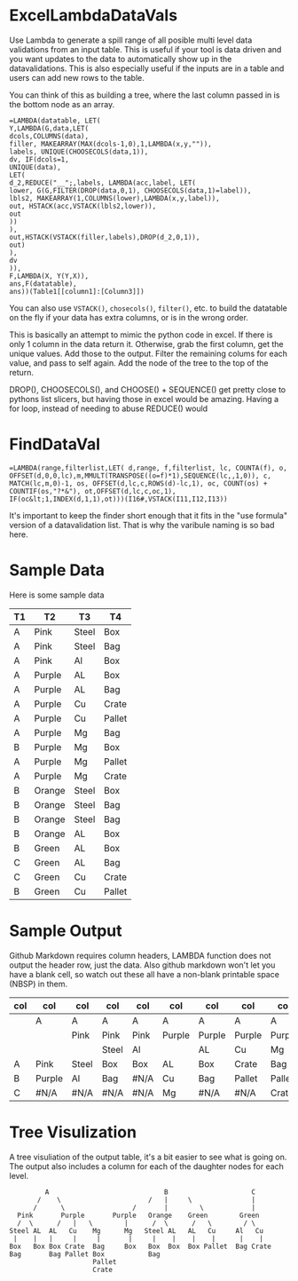 # ExcelLambdaDataVals
Use Lambda to generate a spill range of all posible multi level data validations from an input table.
This is useful if your tool is data driven and you want updates to the data to automatically show up in the datavalidations.
This is also especially useful if the inputs are in a table and users can add new rows to the table.

You can think of this as building a tree, where the last column passed in is the bottom node as an array.

```
=LAMBDA(datatable, LET(
Y,LAMBDA(G,data,LET(
dcols,COLUMNS(data),
filler, MAKEARRAY(MAX(dcols-1,0),1,LAMBDA(x,y,"")),
labels, UNIQUE(CHOOSECOLS(data,1)),
dv, IF(dcols=1,
UNIQUE(data),
LET(
d_2,REDUCE("__";,labels, LAMBDA(acc,label, LET(
lower, G(G,FILTER(DROP(data,0,1), CHOOSECOLS(data,1)=label)),
lbls2, MAKEARRAY(1,COLUMNS(lower),LAMBDA(x,y,label)),
out, HSTACK(acc,VSTACK(lbls2,lower)),
out
))
),
out,HSTACK(VSTACK(filler,labels),DROP(d_2,0,1)),
out)
),
dv
)),
F,LAMBDA(X, Y(Y,X)),
ans,F(datatable),
ans))(Table1[[column1]:[Column3]])
```

You can also use `VSTACK()`, `chosecols()`, `filter()`, etc. to build the datatable on the fly if your data has extra columns, or is in the wrong order.

This is basically an attempt to mimic the python code in excel.
If there is only 1 column in the data return it.
Otherwise, grab the first column, get the unique values.
Add those to the output.
Filter the remaining colums for each value, and pass to self again.
Add the node of the tree to the top of the return.

DROP(), CHOOSECOLS(), and CHOOSE() + SEQUENCE() get pretty close to pythons list slicers, but having those in excel would be amazing. 
Having a for loop, instead of needing to abuse REDUCE() would 

# FindDataVal
```
=LAMBDA(range,filterlist,LET( d,range, f,filterlist, lc, COUNTA(f), o, OFFSET(d,0,0,lc),m,MMULT(TRANSPOSE((o=f)*1),SEQUENCE(lc,,1,0)), c, MATCH(lc,m,0)-1, os, OFFSET(d,lc,c,ROWS(d)-lc,1), oc, COUNT(os) + COUNTIF(os,"?*&"), ot,OFFSET(d,lc,c,oc,1), IF(oc&lt;1,INDEX(d,1,1),ot)))(I16#,VSTACK(I11,I12,I13))
```
It's important to keep the finder short enough that it fits in the "use formula" version of a datavalidation list. That is why the varibule naming is so bad here.

# Sample Data
Here is some sample data

| T1 | T2 | T3 | T4 |
| --- | --- | --- | --- |
| A | Pink | Steel | Box |
| A | Pink | Steel | Bag |
| A | Pink | Al | Box |
| A | Purple | AL | Box |
| A | Purple | AL | Bag |
| A | Purple | Cu | Crate |
| A | Purple | Cu | Pallet |
| A | Purple | Mg | Bag |
| B | Purple | Mg | Box |
| A | Purple | Mg | Pallet |
| A | Purple | Mg | Crate |
| B | Orange | Steel | Box |
| B | Orange | Steel | Bag |
| B | Orange | Steel | Bag |
| B | Orange | AL | Box |
| B | Green | AL | Box |
| C | Green | AL | Bag |
| C | Green | Cu | Crate |
| B | Green | Cu | Pallet |

# Sample Output
Github Markdown requires column headers, LAMBDA function does not output the header row, just the data.
Also github markdown won't let you have a blank cell, so watch out these all have a non-blank printable space (NBSP) in them.

| col | col | col | col | col | col | col | col | col | col | col | col | col | col | col | col | col | col | col | col | col | col |
| --- | --- | --- | --- | --- | --- | --- | --- | --- | --- | --- | --- | --- | --- | --- | --- | --- | --- | --- | --- | --- | --- |
| &nbsp; | A | A | A | A | A | A | A | A | B | B | B | B | B | B | B | B | B | C | C | C | C |
| &nbsp; | &nbsp; | Pink | Pink | Pink | Purple | Purple | Purple | Purple | &nbsp; | Purple | Purple | Orange | Orange | Orange | Green | Green | Green | &nbsp; | Green | Green | Green |
| &nbsp; | &nbsp; | &nbsp; | Steel | Al | &nbsp; | AL | Cu | Mg | &nbsp; | &nbsp; | Mg | &nbsp; | Steel | Al | &nbsp; | AL | Cu | &nbsp; | &nbsp; | AL | Cu |
| A | Pink | Steel | Box | Box | AL | Box | Crate | Bag | Purple | Mg | Box | Steel | Box | Box | AL | Box | Pallet | Green | AL | Bag | Crate |
| B | Purple | Al | Bag | #N/A | Cu | Bag | Pallet | Pallet | Orange | #N/A | #N/A | Al | Bag | #N/A | Cu | #N/A | #N/A | #N/A | Cu | #N/A | #N/A |
| C | #N/A | #N/A | #N/A | #N/A | Mg | #N/A | #N/A | Crate | Green | #N/A | #N/A | #N/A | #N/A | #N/A | #N/A | #N/A | #N/A | #N/A | #N/A | #N/A | #N/A |

# Tree Visulization
A tree visuliation of the output table, it's a bit easier to see what is going on.
The output also includes a column for each of the daughter nodes for each level.

```
         A                             B                     C
       /    \                      /   |     \               |
      /      \                 /       |        \            |          
  Pink       Purple       Purple   Orange    Green        Green
  /  \      /   |   \        |      /  \      /   \        / \
Steel AL  AL   Cu    Mg      Mg   Steel AL   AL   Cu     Al   Cu
 |    |   |     |     |       |     |    |    |    |      |    |
Box   Box Box Crate  Bag     Box   Box  Box  Box Pallet  Bag Crate
Bag       Bag Pallet Box           Bag
                     Pallet
                     Crate
```
